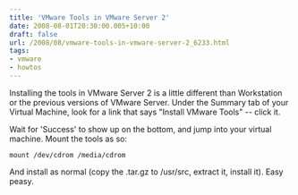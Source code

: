 ```yaml
---
title: 'VMware Tools in VMware Server 2'
date: 2008-08-01T20:30:00.005+10:00
draft: false
url: /2008/08/vmware-tools-in-vmware-server-2_6233.html
tags: 
- vmware
- howtos
---
```


Installing the tools in VMware Server 2 is a little different than Workstation or the previous versions of VMware Server. Under the Summary tab of your Virtual Machine, look for a link that says "Install VMware Tools" -- click it.

Wait for 'Success' to show up on the bottom, and jump into your virtual machine. Mount the tools as so:

```
mount /dev/cdrom /media/cdrom

```  
  

And install as normal (copy the .tar.gz to /usr/src, extract it, install it). Easy peasy.